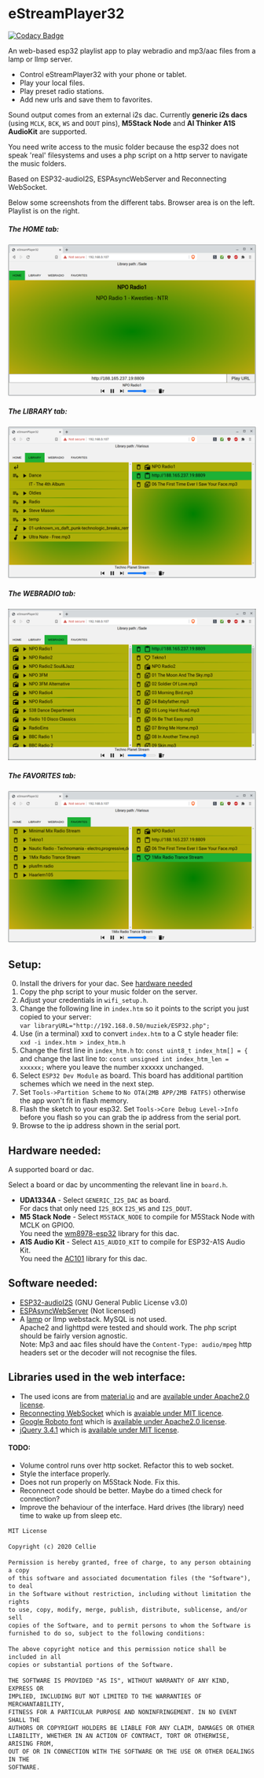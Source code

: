 # eStreamPlayer32

[![Codacy Badge](https://api.codacy.com/project/badge/Grade/09914153dbf84e17bd03149ed945e79c)](https://app.codacy.com/gh/CelliesProjects/eStreamPlayer32?utm_source=github.com&utm_medium=referral&utm_content=CelliesProjects/eStreamPlayer32&utm_campaign=Badge_Grade)

An web-based esp32 playlist app to play webradio and mp3/aac files from a lamp or llmp server.

- Control eStreamPlayer32 with your phone or tablet.
- Play your local files.
- Play preset radio stations.
- Add new urls and save them to favorites.

Sound output comes from an external i2s dac. Currently <b>generic i2s dacs</b> (using `MCLK`, `BCK`, `WS` and `DOUT` pins), <b>M5Stack Node</b> and <b>AI Thinker A1S AudioKit</b> are supported.

You need write access to the music folder because the esp32 does not speak 'real' filesystems and uses a php script on a http server to navigate the music folders.

Based on ESP32-audioI2S, ESPAsyncWebServer and Reconnecting WebSocket.

Below some screenshots from the different tabs. Browser area is on the left. Playlist is on the right.

##### The HOME tab:
![home](img/home.png)

##### The LIBRARY tab:
![library](img/library.png)

##### The WEBRADIO tab:
![webradio](img/webradio.png)

##### The FAVORITES tab:
![favorites](img/favorites.png)

## Setup:

0. Install the drivers for your dac. See [hardware needed](#hardware-needed)
1. Copy the php script to your music folder on the server.
2. Adjust your credentials in `wifi_setup.h`.
3. Change the following line in `index.htm` so it points to the script you just copied to your server:
<br>`var libraryURL="http://192.168.0.50/muziek/ESP32.php";`
4. Use (in a terminal) xxd to convert `index.htm` to a C style header file:
<br>`xxd -i index.htm > index_htm.h`
5. Change the first line in `index_htm.h` to: `const uint8_t index_htm[] = {`
<br>and change the last line to: `const unsigned int index_htm_len = xxxxxx;`
where you leave the number xxxxxx unchanged.
6. Select `ESP32 Dev Module` as board. This board has additional partition schemes which we need in the next step.
7. Set `Tools->Partition Scheme` to `No OTA(2MB APP/2MB FATFS)` otherwise the app won't fit in flash memory.
8. Flash the sketch to your esp32. Set `Tools->Core Debug Level->Info` before you flash so you can grab the ip address from the serial port.
9. Browse to the ip address shown in the serial port.

## Hardware needed:

A supported board or dac.

Select a board or dac by uncommenting the relevant line in `board.h`.

- <b>UDA1334A</b> - Select `GENERIC_I2S_DAC` as board.<br>For dacs that only need `I2S_BCK` `I2S_WS` and `I2S_DOUT`.
- <b>M5 Stack Node</b> - Select `M5STACK_NODE` to compile for M5Stack Node with MCLK on GPIO0.<br>You need the [wm8978-esp32](https://github.com/CelliesProjects/wm8978-esp32) library for this dac.
- <b>A1S Audio Kit</b> - Select `A1S_AUDIO_KIT` to compile for ESP32-A1S Audio Kit.<br>You need the [AC101](https://github.com/Yveaux/AC101) library for this dac.

## Software needed:

- [ESP32-audioI2S](https://github.com/schreibfaul1/ESP32-audioI2S) (GNU General Public License v3.0)
- [ESPAsyncWebServer](https://github.com/me-no-dev/ESPAsyncWebServer) (Not licensed)
- A [lamp](https://en.wikipedia.org/wiki/LAMP_%28software_bundle%29) or llmp webstack. MySQL is not used.
<br>Apache2 and lighttpd were tested and should work. The php script should be fairly version agnostic.
<br>Note: Mp3 and aac files should have the `Content-Type: audio/mpeg` http headers set or the decoder will not recognise the files.

## Libraries used in the web interface:

- The used icons are from [material.io](https://material.io/tools/icons/?style=baseline) and are [available under Apache2.0 license](https://www.apache.org/licenses/LICENSE-2.0.html).
- [Reconnecting WebSocket](https://github.com/joewalnes/reconnecting-websocket) which is [avaiable under MIT licence](https://github.com/joewalnes/reconnecting-websocket/blob/master/LICENSE.txt).
- [Google Roboto font](https://fonts.google.com/specimen/Roboto) which is [available under Apache2.0 license](https://www.apache.org/licenses/LICENSE-2.0.html).
- [jQuery 3.4.1](https://code.jquery.com/jquery-3.4.1.js) which is [available under MIT license](https://jquery.org/license/).

#### TODO:

- Volume control runs over http socket. Refactor this to web socket.
- Style the interface properly.
- Does not run properly on M5Stack Node. Fix this.
- Reconnect code should be better. Maybe do a timed check for connection?
- Improve the behaviour of the interface. Hard drives (the library) need time to wake up from sleep etc.


````
MIT License

Copyright (c) 2020 Cellie

Permission is hereby granted, free of charge, to any person obtaining a copy
of this software and associated documentation files (the "Software"), to deal
in the Software without restriction, including without limitation the rights
to use, copy, modify, merge, publish, distribute, sublicense, and/or sell
copies of the Software, and to permit persons to whom the Software is
furnished to do so, subject to the following conditions:

The above copyright notice and this permission notice shall be included in all
copies or substantial portions of the Software.

THE SOFTWARE IS PROVIDED "AS IS", WITHOUT WARRANTY OF ANY KIND, EXPRESS OR
IMPLIED, INCLUDING BUT NOT LIMITED TO THE WARRANTIES OF MERCHANTABILITY,
FITNESS FOR A PARTICULAR PURPOSE AND NONINFRINGEMENT. IN NO EVENT SHALL THE
AUTHORS OR COPYRIGHT HOLDERS BE LIABLE FOR ANY CLAIM, DAMAGES OR OTHER
LIABILITY, WHETHER IN AN ACTION OF CONTRACT, TORT OR OTHERWISE, ARISING FROM,
OUT OF OR IN CONNECTION WITH THE SOFTWARE OR THE USE OR OTHER DEALINGS IN THE
SOFTWARE.
````

